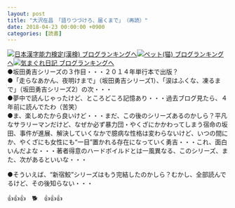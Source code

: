 ```yaml
---
layout: post
title: "大沢在昌　「語りつづけろ、届くまで」　（再読）"
date: 2018-04-23 00:00:00 +0900
categories: [読書]
---
```


[![](/syuusyuu9701/assets/images/大沢在昌-「語りつづけろ、届くまで」-（再読）-br_c_3028_1.gif)](http://blog.with2.net/link.php?1659096:3028 "日本漢字能力検定(漢検) ブログランキングへ")[日本漢字能力検定(漢検) ブログランキングへ](http://blog.with2.net/link.php?1659096:3028)[![](/syuusyuu9701/assets/images/大沢在昌-「語りつづけろ、届くまで」-（再読）-br_c_1348_1.gif)](http://blog.with2.net/link.php?1659096:1348 "ペット(猫) ブログランキングへ")[ペット(猫) ブログランキングへ](http://blog.with2.net/link.php?1659096:1348)[![](/syuusyuu9701/assets/images/大沢在昌-「語りつづけろ、届くまで」-（再読）-br_c_9257_1.gif)](http://blog.with2.net/link.php?1659096:9257 "気まぐれ日記 ブログランキングへ")[気まぐれ日記 ブログランキングへ](http://blog.with2.net/link.php?1659096:9257)  
●坂田勇吉シリーズの３作目・・・２０１４年単行本で出版？  
●「走らなあかん、夜明けまで」（坂田勇吉シリーズ1）、「涙はふくな、凍るまで」（坂田勇吉シリーズ2）の次・・・  
●夢中で読んじゃったけど、ところどころ記憶あり・・・過去ブログ見たら、４年前に読んでたわ（苦笑）  
●ま、楽しめたから良いけど・・・まだ、この後のシリーズあるのかしら？平凡なサラリーマンだけど、なぜか必ず暴力団・やくざにかかわってしまう宿命の坂田、事件が進展、解決していくなかで臆病な性格は変わらないけど、いつの間にか、やくざにも女性にも“一目”置かれる存在になっていく勇吉・・・これ、面白いんだよな・・・著者得意のハードボイルドとは一風異なる、このシリーズ、また、次があるといいな・・・  
  
●そういえば、“新宿鮫”シリーズはもう完結したのかしら？むかし、全部読んでるけど、その後知らない・・・  
  
👍👍👍　🐕　👍👍👍